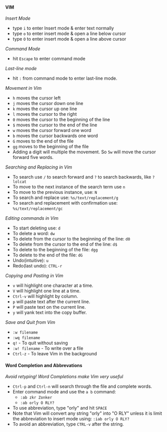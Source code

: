#### VIM

_Insert Mode_

- type `i` to enter Insert mode & enter text normally
- type `o` to enter insert mode & open a line below cursor
- type `O` to enter insert mode & open a line above cursor

_Command Mode_

- hit `Escape` to enter command mode

_Last-line mode_

- hit `:` from command mode to enter last-line mode.

_Movement in Vim_

- `h` moves the cursor left
- `j` moves the cursor down one line
- `k` moves the cursor up one line
- `l` moves the cursor to the right
- `0` moves the cursor to the beginning of the line
- `$` moves the cursor to the end of the line
- `w` moves the cursor forward one word
- `b` moves the cursor backwards one word
- `G` moves to the end of the file 
- `gg` moves to the beginning of the file
- Adding a digit will multiple the movement. So `5w` will move the cursor forward five words.

_Searching and Replacing in Vim_

- To search use `/` to search forward and `?` to search backwards, like `?lolcat`
- To move to the next instance of the search term use `n`
- To move to the previous instance, use: `N`
- To search and replace use: `%s/text/replacement/g`
- To search and replacement with confirmation use: `%s/text/replacement/gc`

_Editing commands in Vim_

- To start deleting use: `d`
- To delete a word: `dw`
- To delete from the cursor to the beginning of the line: `d0`
- To delete from the cursor to the end of the line: `d$`
- To delete to the beginning of the file: `dgg`
- To delete to the end of the file: `dG`
- Undo(intuitive): `u`
- Redo(last undo): `CTRL-r`

_Copying and Pasting in Vim_

- `v` will highlight one character at a time.
- `V` will highlight one line at a time.
- `Ctrl-v` will highlight by column.
- `p` will paste text after the current line.
- `P` will paste text on the current line.
- `y` will yank text into the copy buffer. 

_Save and Quit from Vim_

- `:w filename`
- `:wq filename`
- `q!` - To quit without saving
- `:w! filename` - To write over a file
- `Ctrl-z` - To leave Vim in the background

#### Word Completion and Abbrevations

_Avoid retyping! Word Completions make Vim very useful_

- `Ctrl-p` and `Ctrl-n` will search through the file and complete words.
- Enter command mode and use the `a b` command:
    + `:ab zkr Zonker`
    + `:ab orly O RLY?`  
- To use abbreviation, type "orly" and hit `SPACE`
- Note that Vim will convert any string "orly" into "O RLY" unless it is limit the abbreviation to insert mode using: `:iab orly O RLY?`
- To avoid an abbreviation, type `CTRL-v` after the string.
